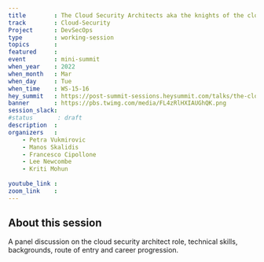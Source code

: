 ```yaml
---
title        : The Cloud Security Architects aka the knights of the cloud kingdom - Panel Discussion
track        : Cloud-Security
Project      : DevSecOps
type         : working-session
topics       :
featured     :
event        : mini-summit
when_year    : 2022
when_month   : Mar
when_day     : Tue
when_time    : WS-15-16
hey_summit   : https://post-summit-sessions.heysummit.com/talks/the-cloud-security-architects-aka-the-knights-of-the-cloud-kingdom-panel-discussion/
banner       : https://pbs.twimg.com/media/FL4zRlHXIAUGhQK.png
session_slack:
#status       : draft
description  :
organizers   :
    - Petra Vukmirovic
    - Manos Skalidis
    - Francesco Cipollone 
    - Lee Newcombe
    - Kriti Mohun
  
youtube_link :
zoom_link    : 
---
```


## About this session
A panel discussion on the cloud security architect role, technical skills, backgrounds, route of entry and career progression.
